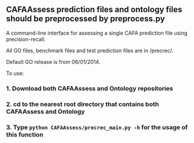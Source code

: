 
## CAFAAssess prediction files and ontology files should be preprocessed by preprocess.py

A command-line interface for assessing a single CAFA prediction file using precision-recall.

All GO files, benchmark files and test prediction files are in /precrec/. 

Default GO release is from 06/01/2014.

To use:

### 1. Download both CAFAAssess and Ontology repositories

### 2. cd to the nearest root directory that contains both CAFAAssess and Ontology

### 3. Type `python CAFAAssess/precrec_main.py -h` for the usage of this function
